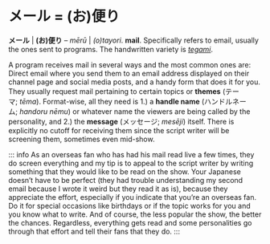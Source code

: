# メール = (お)便り

**メール** | **(お)便り** – *mērū* | *(o)tayori*. **mail**. Specifically refers to email, usually the ones sent to programs. The handwritten variety is [*tegami*](https://seiyuu.yakuaru.com/%E3%81%A6%E3%81%8C%E3%81%BF%20%28%E6%89%8B%E7%B4%99%29).

A program receives mail in several ways and the most common ones are: Direct email where you send them to an email address displayed on their channel page and social media posts, and a handy form that does it for you. They usually request mail pertaining to certain topics or **themes** (テーマ; *tēma*). Format-wise, all they need is 1.) a **handle name** (ハンドルネーム; *handoru nēmu*) or whatever name the viewers are being called by the personality, and 2.) the **message** (メッセージ; *mesēji*) itself. There is explicitly no cutoff for receiving them since the script writer will be screening them, sometimes even mid-show. 

::: info
As an overseas fan who has had his mail read live a few times, they do screen everything and my tip is to appeal to the script writer by writing something that they would like to be read on the show. Your Japanese doesn’t have to be perfect (they had trouble understanding my second email because I wrote it weird but they read it as is), because they appreciate the effort, especially if you indicate that you’re an overseas fan. Do it for special occasions like birthdays or if the topic works for you and you know what to write. And of course, the less popular the show, the better the chances. Regardless, everything gets read and some personalities go through that effort and tell their fans that they do.
:::
